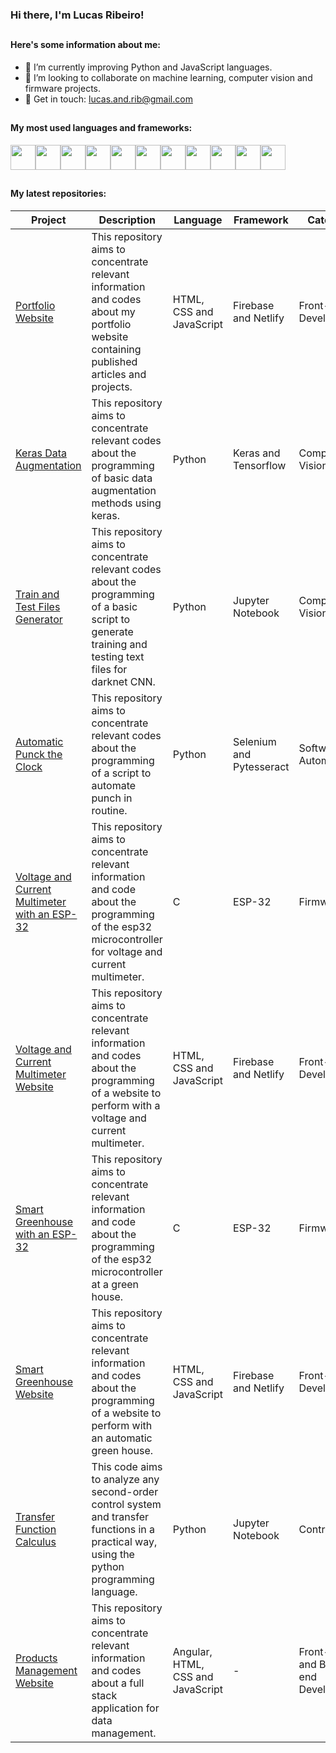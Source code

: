 ### Hi there, I'm Lucas Ribeiro!

##

#### Here's some information about me:

- 🌱 I’m currently improving Python and JavaScript languages.
- 📌 I’m looking to collaborate on machine learning, computer vision and firmware projects.
- 📧 Get in touch: lucas.and.rib@gmail.com

##

#### My most used languages and frameworks:

<div style="display: flex; flex-direction: row;">
    <img style="width: 40px; height: 40px;" src="https://cdn.jsdelivr.net/gh/devicons/devicon/icons/python/python-original.svg"/>
    <img style="width: 40px; height: 40px;" src="https://cdn.jsdelivr.net/gh/devicons/devicon/icons/tensorflow/tensorflow-original.svg"/>
    <img style="width: 40px; height: 40px;" src="https://cdn.jsdelivr.net/gh/devicons/devicon/icons/pytorch/pytorch-original.svg"/>
    <img style="width: 40px; height: 40px;" src="https://cdn.jsdelivr.net/gh/devicons/devicon/icons/c/c-original.svg"/>
    <img style="width: 40px; height: 40px;" src="https://cdn.jsdelivr.net/gh/devicons/devicon/icons/javascript/javascript-original.svg"/>
    <img style="width: 40px; height: 40px;" src="https://cdn.jsdelivr.net/gh/devicons/devicon/icons/html5/html5-original.svg"/>
    <img style="width: 40px; height: 40px;" src="https://cdn.jsdelivr.net/gh/devicons/devicon/icons/css3/css3-original.svg"/>
    <img style="width: 40px; height: 40px;" src="https://cdn.jsdelivr.net/gh/devicons/devicon/icons/postgresql/postgresql-original.svg"/>
    <img style="width: 40px; height: 40px;" src="https://cdn.jsdelivr.net/gh/devicons/devicon/icons/firebase/firebase-plain.svg"/>
    <img style="width: 40px; height: 40px;" src="https://cdn.jsdelivr.net/gh/devicons/devicon/icons/git/git-original.svg"/>
    <img style="width: 40px; height: 40px;" src="https://cdn.jsdelivr.net/gh/devicons/devicon/icons/bootstrap/bootstrap-original.svg"/>
</div>

##

#### My latest repositories:

| Project                                                                                                          | Description                                                                                                                                              | Language                          | Framework                | Category                           |
|-------------------------------------------------------------------------------------------------------------------|----------------------------------------------------------------------------------------------------------------------------------------------------------|-----------------------------------|--------------------------|------------------------------------|
| [Portfolio Website](https://github.com/lvcasribeiro/mini-portfolio-website)                                       | This repository aims to concentrate relevant information and codes about my portfolio website containing published articles and projects.                | HTML, CSS and JavaScript          | Firebase and Netlify     | Front-end Development              |
| [Keras Data Augmentation](https://github.com/lvcasribeiro/keras-data-augmentation)                                | This repository aims to concentrate relevant codes about the programming of basic data augmentation methods using keras.                                 | Python                            | Keras and Tensorflow     | Computer Vision                    |
| [Train and Test Files Generator](https://github.com/lvcasribeiro/darknet-train-and-test-files-generator)          | This repository aims to concentrate relevant codes about the programming of a basic script to generate training and testing text files for darknet CNN.  | Python                            |     Jupyter Notebook     | Computer Vision                    |
| [Automatic Punck the Clock](https://github.com/lvcasribeiro/automatic-punch-the-clock)                            | This repository aims to concentrate relevant codes about the programming of a script to automate punch in routine.                                       | Python                            | Selenium and Pytesseract | Software Automation                |
| [Voltage and Current Multimeter with an ESP-32](https://github.com/lvcasribeiro/voltage-current-multimeter-esp32) | This repository aims to concentrate relevant information and code about the programming of the esp32 microcontroller for voltage and current multimeter. | C                                 | ESP-32                   | Firmware                           |
| [Voltage and Current Multimeter Website](https://github.com/lvcasribeiro/voltage-current-multimeter-website)      | This repository aims to concentrate relevant information and codes about the programming of a website to perform with a voltage and current multimeter.  | HTML, CSS and JavaScript          | Firebase and Netlify     | Front-end Development              |
| [Smart Greenhouse with an ESP-32](https://github.com/lvcasribeiro/automatic-greenhouse-esp32)                     | This repository aims to concentrate relevant information and code about the programming of the esp32 microcontroller at a green house.                   | C                                 | ESP-32                   | Firmware                           |
| [Smart Greenhouse Website](https://github.com/lvcasribeiro/automatic-greenhouse-website)                          | This repository aims to concentrate relevant information and codes about the programming of a website to perform with an automatic green house.          | HTML, CSS and JavaScript          | Firebase and Netlify     | Front-end Development              |
| [Transfer Function Calculus](https://github.com/lvcasribeiro/transfer-function-calculus)                          | This code aims to analyze any second-order control system and transfer functions in a practical way, using the python programming language.              | Python                            | Jupyter Notebook         | Control Math                       |
| [Products Management Website](https://github.com/lvcasribeiro/products-management-app)                            | This repository aims to concentrate relevant information and codes about a full stack application for data management.                                   | Angular, HTML, CSS and JavaScript | -                        | Front-end and Back-end Development |

<!-- ##

#### My top languages: -->

<!-- [![Top Langs](https://github-readme-stats.vercel.app/api/top-langs/?username=lvcasribeiro&layout=compact&theme=dracula)](https://github.com/lvcasribeiro/github-readme-stats) -->
